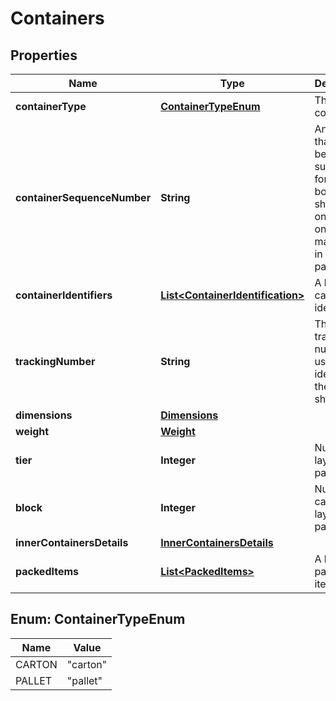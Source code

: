 # Containers

## Properties
Name | Type | Description | Notes
------------ | ------------- | ------------- | -------------
**containerType** | [**ContainerTypeEnum**](#ContainerTypeEnum) | The type of container. | 
**containerSequenceNumber** | **String** | An integer that must be submitted for multi-box shipments only, where one item may come in separate packages. |  [optional]
**containerIdentifiers** | [**List&lt;ContainerIdentification&gt;**](ContainerIdentification.md) | A list of carton identifiers. | 
**trackingNumber** | **String** | The tracking number used for identifying the shipment. |  [optional]
**dimensions** | [**Dimensions**](Dimensions.md) |  |  [optional]
**weight** | [**Weight**](Weight.md) |  |  [optional]
**tier** | **Integer** | Number of layers per pallet. |  [optional]
**block** | **Integer** | Number of cartons per layer on the pallet. |  [optional]
**innerContainersDetails** | [**InnerContainersDetails**](InnerContainersDetails.md) |  |  [optional]
**packedItems** | [**List&lt;PackedItems&gt;**](PackedItems.md) | A list of packed items. |  [optional]

<a name="ContainerTypeEnum"></a>
## Enum: ContainerTypeEnum
Name | Value
---- | -----
CARTON | &quot;carton&quot;
PALLET | &quot;pallet&quot;
